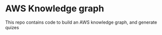 # AWS Knowledge graph
This repo contains code to build an AWS knowledge graph, and generate quizes


